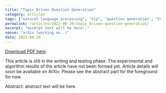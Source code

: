```yaml
---
title: "Topic Driven Question Generation"
category: articles
tags: ["natural language processing", "nlp", "question generation", "topic driven"]
permalink: /articles/2022-08-20-topic-driven-question-generation/
excerpt: "excerpt text will be here.."
venue: "arXiv (working on..)"
date: 2022-08-20
---
```


<!-- Topic Driven Question Generation -->


<a href="https://mebilgin.com/papers/factor.pdf">Download PDF here</a>.

This article is still in the writing and testing phase. The experimental and algorithm results of the article have not been formed yet. Article details will soon be available on ArXiv. Please see the abstract part for the foreground for now.


Abstract: abstract text will be here.


<!-- Citation

Recommended citation: M. Bilgin and T. Ensari, "Robot localization with Monte Carlo method," 2017 Electric Electronics, Computer Science, Biomedical Engineerings' Meeting (EBBT), 2017, pp. 1-7, doi: 10.1109/EBBT.2017.7956755.
<br>


```bash
@inproceedings{bilgin2017robot,
 author = {Bilgin, Muhammed and Ensari, Tolga},
 booktitle = {2017 Electric Electronics, Computer Science, Biomedical Engineerings Meeting (EBBT)},
 organization = {IEEE},
 pages = {1--7},
 title = {Robot localization with Monte Carlo method},
 year = {2017}
}
```
-->